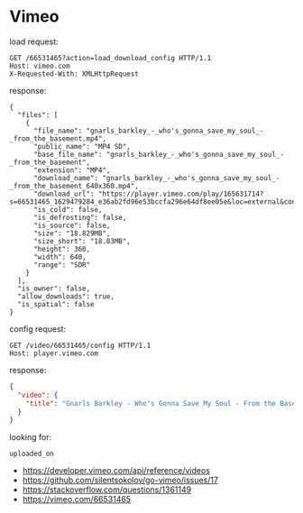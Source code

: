 # Vimeo

load request:

~~~
GET /66531465?action=load_download_config HTTP/1.1
Host: vimeo.com
X-Requested-With: XMLHttpRequest
~~~

response:

~~~
{
  "files": [
    {
      "file_name": "gnarls_barkley_-_who's_gonna_save_my_soul_-_from_the_basement.mp4",
      "public_name": "MP4 SD",
      "base_file_name": "gnarls_barkley_-_who's_gonna_save_my_soul_-_from_the_basement",
      "extension": "MP4",
      "download_name": "gnarls_barkley_-_who's_gonna_save_my_soul_-_from_the_basement_640x360.mp4",
      "download_url": "https://player.vimeo.com/play/165631714?s=66531465_1629479284_e36ab2fd96e53bccfa296e64df8ee05e&loc=external&context=Vimeo%5CController%5CClipController.main&download=1",
      "is_cold": false,
      "is_defrosting": false,
      "is_source": false,
      "size": "18.829MB",
      "size_short": "18.83MB",
      "height": 360,
      "width": 640,
      "range": "SDR"
    }
  ],
  "is_owner": false,
  "allow_downloads": true,
  "is_spatial": false
}
~~~

config request:

~~~
GET /video/66531465/config HTTP/1.1
Host: player.vimeo.com
~~~

response:

~~~json
{
  "video": {
    "title": "Gnarls Barkley - Who's Gonna Save My Soul - From the Basement"
  }
}
~~~

looking for:

~~~
uploaded_on
~~~

- https://developer.vimeo.com/api/reference/videos
- https://github.com/silentsokolov/go-vimeo/issues/17
- https://stackoverflow.com/questions/1361149
- https://vimeo.com/66531465

